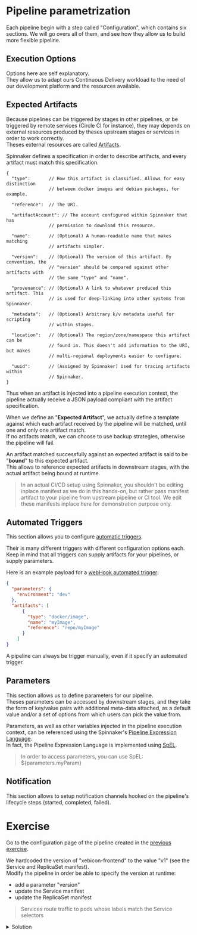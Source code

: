 # Pipeline parametrization
Each pipeline begin with a step called "Configuration", which contains six sections.
We will go overs all of them, and see how they allow us to build more flexible pipeline. 

## Execution Options
Options here are self explanatory.  
They allow us to adapt ours Continuous Delivery workload to the need of our development platform and the resources available.

## Expected Artifacts
Because pipelines can be triggered by stages in other pipelines, or be triggered by remote services (Circle CI for instance), 
they may depends on external resources produced by theses upstream stages or services in order to work correctly.  
Theses external resources are called [Artifacts](https://www.spinnaker.io/reference/artifacts/in-pipelines/).

Spinnaker defines a specification in order to describe artifacts, and every artifact must match this specification.  
```
{
  "type":       // How this artifact is classified. Allows for easy distinction
                // between docker images and debian packages, for example.

  "reference":  // The URI.

  "artifactAccount": // The account configured within Spinnaker that has
                // permission to download this resource.

  "name":       // (Optional) A human-readable name that makes matching
                // artifacts simpler.

  "version":    // (Optional) The version of this artifact. By convention, the
                // "version" should be compared against other artifacts with
                // the same "type" and "name".

  "provenance": // (Optional) A link to whatever produced this artifact. This
                // is used for deep-linking into other systems from Spinnaker.

  "metadata":   // (Optional) Arbitrary k/v metadata useful for scripting
                // within stages.

  "location":   // (Optional) The region/zone/namespace this artifact can be
                // found in. This doesn't add information to the URI, but makes
                // multi-regional deployments easier to configure.

  "uuid":       // (Assigned by Spinnaker) Used for tracing artifacts within
                // Spinnaker.
}
```
Thus when an artifact is injected into a pipeline execution context, the pipeline actually receive a JSON payload compliant with the artifact specification.  

When we define an "**Expected Artifact**", we actually define a template against which each artifact received by the pipeline will be matched, until one and only one artifact match.  
If no artifacts match, we can choose to use backup strategies, otherwise the pipeline will fail.

An artifact matched successfully against an expected artifact is said to be "**bound**" to this expected artifact.  
This allows to reference expected artifacts in downstream stages, with the actual artifact being bound at runtime.

> In an actual CI/CD setup using Spinnaker, you shouldn't be editing inplace manifest as we do in this hands-on, but rather pass manifest artifact to your pipeline from upstream pipeline or CI tool. We edit these manifests inplace here for demonstration purpose only. 

## Automated Triggers
This section allows you to configure [automatic triggers](https://www.spinnaker.io/guides/user/pipeline/triggers/).  

Their is many different triggers with different configuration options each.  
Keep in mind that all triggers can supply artifacts for your pipelines, or supply parameters.

Here is an example payload for a [webHook automated trigger](https://www.spinnaker.io/guides/user/pipeline/triggers/webhooks/):
```json
{
  "parameters": {
    "environment": "dev"
  },
  "artifacts": [
      {
        "type": "docker/image",
        "name": "myImage",
        "reference": "repo/myImage"
      }
    ]
}
```

A pipeline can always be trigger manually, even if it specify an automated trigger.

## Parameters
This section allows us to define parameters for our pipeline.  
Theses parameters can be accessed by downstream stages, and they take the form of key/value pairs with additional meta-data attached, 
as a default value and/or a set of options from which users can pick the value from.  

Parameters, as well as other variables injected in the pipeline execution context, can be referenced using the Spinnaker's [Pipeline Expression Language](https://www.spinnaker.io/reference/pipeline/expressions/).  
In fact, the Pipeline Expression Language is implemented using [SpEL](https://docs.spring.io/spring/docs/current/spring-framework-reference/core.html#expressions).

> In order to access parameters, you can use SpEL: ${parameters.myParam}

## Notification
This section allows to setup notification channels hooked on the pipeline's lifecycle steps (started, completed, failed). 

# Exercise
Go to the configuration page of the pipeline created in the [previous exercise](./../exercise1/README.md).   

We hardcoded the version of "xebicon-frontend" to the value "v1" (see the Service and ReplicaSet manifest).  
Modify the pipeline in order be able to specify the version at runtime:
- add a parameter "version"
- update the Service manifest
- update the ReplicaSet manifest

> Services route traffic to pods whose labels match the Service selectors

<details> . 
  <summary>Solution</summary> . 
  <p> . 
    Click "**Pipeline Actions**" (upper right), then click "Edit as JSON", and copy paste the following JSON.  

```json
{
  "keepWaitingPipelines": false,
  "lastModifiedBy": "anonymous",
  "limitConcurrent": true,
  "parameterConfig": [
    {
      "default": "v2",
      "description": "application version",
      "hasOptions": true,
      "label": "version",
      "name": "version",
      "options": [
        {
          "value": "v1"
        },
        {
          "value": "v2"
        }
      ],
      "pinned": false,
      "required": true
    }
  ],
  "stages": [
    {
      "account": "kubernetes",
      "cloudProvider": "kubernetes",
      "manifests": [
        {
          "apiVersion": "v1",
          "kind": "Service",
          "metadata": {
            "name": "xebicon-frontend-service"
          },
          "spec": {
            "ports": [
              {
                "port": 9080,
                "protocol": "TCP",
                "targetPort": 80
              }
            ],
            "selector": {
              "app": "xebicon-frontend",
              "environment": "dev",
              "version": "${parameters.version}"
            },
            "type": "LoadBalancer"
          }
        }
      ],
      "moniker": {
        "app": "xebicon-frontend"
      },
      "name": "Deploy Service",
      "namespaceOverride": "",
      "refId": "1",
      "requisiteStageRefIds": [],
      "skipExpressionEvaluation": false,
      "source": "text",
      "trafficManagement": {
        "enabled": false,
        "options": {
          "enableTraffic": false,
          "services": []
        }
      },
      "type": "deployManifest"
    },
    {
      "account": "kubernetes",
      "cloudProvider": "kubernetes",
      "manifests": [
        {
          "apiVersion": "apps/v1",
          "kind": "ReplicaSet",
          "metadata": {
            "labels": {
              "app": "xebicon-frontend"
            },
            "name": "xebicon-frontend-deployment"
          },
          "spec": {
            "replicas": 1,
            "selector": {
              "matchLabels": {
                "app": "xebicon-frontend",
                "environment": "dev",
                "version": "${parameters.version}"
              }
            },
            "template": {
              "metadata": {
                "labels": {
                  "app": "xebicon-frontend",
                  "environment": "dev",
                  "version": "${parameters.version}"
                }
              },
              "spec": {
                "containers": [
                  {
                    "image": "jcalderan/xebicon-frontend:${parameters.version}",
                    "name": "xebicon-frontend",
                    "ports": [
                      {
                        "containerPort": 80
                      }
                    ]
                  }
                ]
              }
            }
          }
        }
      ],
      "moniker": {
        "app": "xebicon-frontend"
      },
      "name": "Deploy (Manifest)",
      "refId": "2",
      "requisiteStageRefIds": [
        "1"
      ],
      "skipExpressionEvaluation": false,
      "source": "text",
      "trafficManagement": {
        "enabled": false,
        "options": {
          "enableTraffic": false,
          "services": []
        }
      },
      "type": "deployManifest"
    }
  ],
  "triggers": [],
  "updateTs": "1574203205000"
}
```
  </p>
</details
